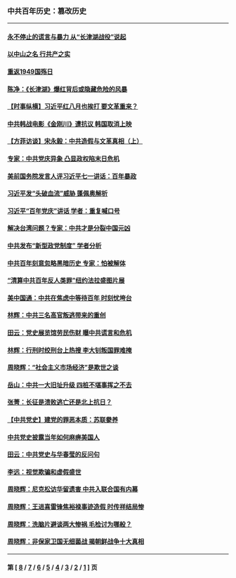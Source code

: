 ### 中共百年历史：篡改历史
---
#### [永不停止的谎言与暴力 从“长津湖战役”说起](../../pages/nf1176115/n13494094.md?07040430) 
#### [以中山之名 行共产之实](../../pages/nf1176115/n13346437.md?07040430) 
#### [重返1949国殇日](../../pages/nf1176115/n13346372.md?07040430) 
#### [陈净：《长津湖》爆红背后或隐藏危险的风暴](../../pages/nf1176115/n13314364.md?07040430) 
#### [【时事纵横】习近平红八月也挨打 要文革重来？](../../pages/nf1176115/n13231393.md?07040430) 
#### [中共韩战电影《金刚川》遭抗议 韩国取消上映](../../pages/nf1176115/n13219114.md?07040430) 
#### [【方菲访谈】宋永毅：中共造假与文革真相（上）](../../pages/nf1176115/n13200760.md?07040430) 
#### [专家：中共党庆异象 凸显政权陷末日危机](../../pages/nf1176115/n13067084.md?07040430) 
#### [美前国务院发言人评习近平七一讲话：百年暴政](../../pages/nf1176115/n13066986.md?07040430) 
#### [习近平发“头破血流”威胁 蓬佩奥解析](../../pages/nf1176115/n13063604.md?07040430) 
#### [习近平“百年党庆”讲话 学者：重复喊口号](../../pages/nf1176115/n13061411.md?07040430) 
#### [解决台湾问题？专家：中共才是分裂中国元凶](../../pages/nf1176115/n13060811.md?07040430) 
#### [中共发布“新型政党制度” 学者分析](../../pages/nf1176115/n13056354.md?07040430) 
#### [中共百年刻意忽略黑暗历史 专家：怕被解体](../../pages/nf1176115/n13056056.md?07040430) 
#### [“清算中共百年反人类罪”纽约法拉盛图片展](../../pages/nf1176115/n13052220.md?07040430) 
#### [美中国通：中共在焦虑中等待百年 时刻忧垮台](../../pages/nf1176115/n13048820.md?07040430) 
#### [林辉：中共三名高官叛逃带来的重创](../../pages/nf1176115/n13035206.md?07040430) 
#### [田云：党史展览馆劳民伤财 曝中共谎言和危机](../../pages/nf1176115/n13033900.md?07040430) 
#### [林辉：行刑时绞刑台上热搜 李大钊叛国罪难掩](../../pages/nf1176115/n13031965.md?07040430) 
#### [周晓辉：“社会主义市场经济”是欺世之谈](../../pages/nf1176115/n13024090.md?07040430) 
#### [岳山：中共一大旧址升级 四桩不堪事挥之不去](../../pages/nf1176115/n13021697.md?07040430) 
#### [张菁：长征是溃败逃亡还是北上抗日？](../../pages/nf1176115/n13020585.md?07040430) 
#### [【中共党史】建党的罪恶本质：苏联豢养](../../pages/nf1176115/n13011888.md?07040430) 
#### [中共党史披露当年如何麻痹美国人](../../pages/nf1176115/n12966400.md?07040430) 
#### [田云：中共党史与华春莹的反问句](../../pages/nf1176115/n12765178.md?07040430) 
#### [李远：视觉欺骗和虚假盛世](../../pages/nf1176115/n12993376.md?07040430) 
#### [周晓辉：尼克松访华留遗害 中共入联合国有内幕](../../pages/nf1176115/n12991422.md?07040430) 
#### [周晓辉：王进喜雷锋焦裕禄事迹造假 时传祥结局惨](../../pages/nf1176115/n12985497.md?07040430) 
#### [周晓辉：洗脑片避谈两大惨祸 毛检讨为哪般？](../../pages/nf1176115/n12971285.md?07040430) 
#### [周晓辉：非保家卫国无细菌战 揭朝鲜战争十大真相](../../pages/nf1176115/n12954161.md?07040430) 

---
#### 第 [ [8](./8.md?07040430) / [7](./7.md?07040430) / [6](./6.md?07040430) / [5](./5.md?07040430) / [4](./4.md?07040430) / [3](./3.md?07040430) / [2](./2.md?07040430) / [1](./1.md?07040430) ] 页
